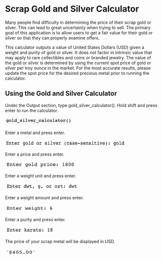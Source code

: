 # Scrap Gold and Silver Calculator
Many people find difficulty in determining the price of their scrap gold or silver.  This can lead to great uncertainty when trying to sell.  The primary goal of this application is to allow users to get a fair value for their gold or silver so that they can properly examine offers.

This calculator outputs a value of United States Dollars (USD) given a weight and purity of gold or silver.  It does not factor in intrinsic value that may apply to rare collectibles and coins or branded jewelry.  The value of the gold or silver is determined by using the current spot price of gold or silver per troy ounce in the market.  For the most accurate results, please update the spot price for the desired precious metal prior to running the calculator.

## Using the Gold and Silver Calculator
Under the Output section, type gold_silver_calculator().  Hold shift and press enter to run the calculator.

<img src="images/Screen Shot 2022-12-03 at 2.08.27 PM.png" width="220" height="25">


Enter a metal and press enter.

<img src="images/Screen Shot 2022-12-03 at 1.53.27 PM.png" width="395" height="23">


Enter a price and press enter.

<img src="images/Screen Shot 2022-12-03 at 1.55.15 PM.png" width="230" height="23">


Enter a weight unit and press enter.

<img src="images/Screen Shot 2022-12-03 at 1.56.30 PM.png" width="240" height="24">


Enter a weight amount and press enter.

<img src="images/Screen Shot 2022-12-03 at 1.58.04 PM.png" width="160" height="24">


Enter a purity and press enter.

<img src="images/Screen Shot 2022-12-03 at 1.59.01 PM.png" width="160" height="24">


The price of your scrap metal will be displayed in USD.

<img src="images/Screen Shot 2022-12-03 at 1.59.50 PM.png" width="100" height="25">
